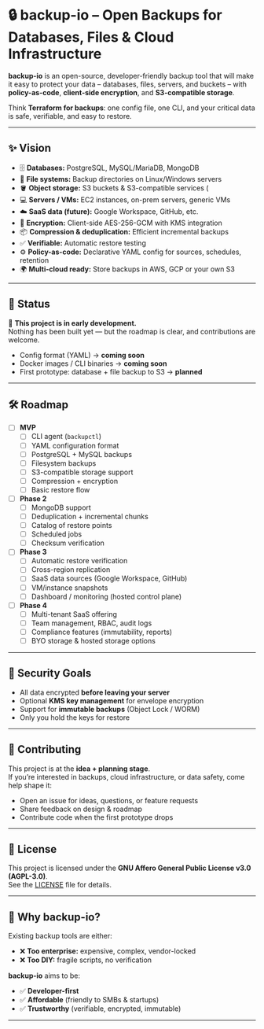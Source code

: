 # 🔒 backup-io – Open Backups for Databases, Files & Cloud Infrastructure

**backup-io** is an open-source, developer-friendly backup tool that will make it easy to protect your data – databases, files, servers, and buckets – with **policy-as-code**, **client-side encryption**, and **S3-compatible storage**.

Think **Terraform for backups**: one config file, one CLI, and your critical data is safe, verifiable, and easy to restore.

---

## ✨ Vision

- 🗄️ **Databases:** PostgreSQL, MySQL/MariaDB, MongoDB  
- 📂 **File systems:** Backup directories on Linux/Windows servers  
- 🪣 **Object storage:** S3 buckets & S3-compatible services (
- 💻 **Servers / VMs:** EC2 instances, on-prem servers, generic VMs  
- ☁️ **SaaS data (future):** Google Workspace, GitHub, etc.  
- 🔑 **Encryption:** Client-side AES-256-GCM with KMS integration  
- 📦 **Compression & deduplication:** Efficient incremental backups  
- ✅ **Verifiable:** Automatic restore testing  
- ⚙️ **Policy-as-code:** Declarative YAML config for sources, schedules, retention  
- 🌍 **Multi-cloud ready:** Store backups in AWS, GCP or your own S3  

---

## 🚀 Status

🚧 **This project is in early development.**  
Nothing has been built yet — but the roadmap is clear, and contributions are welcome.  

- Config format (YAML) → **coming soon**  
- Docker images / CLI binaries → **coming soon**  
- First prototype: database + file backup to S3 → **planned**  

---

## 🛠 Roadmap

- [ ] **MVP**
  - [ ] CLI agent (`backupctl`)
  - [ ] YAML configuration format
  - [ ] PostgreSQL + MySQL backups
  - [ ] Filesystem backups
  - [ ] S3-compatible storage support
  - [ ] Compression + encryption
  - [ ] Basic restore flow

- [ ] **Phase 2**
  - [ ] MongoDB support
  - [ ] Deduplication + incremental chunks
  - [ ] Catalog of restore points
  - [ ] Scheduled jobs
  - [ ] Checksum verification

- [ ] **Phase 3**
  - [ ] Automatic restore verification
  - [ ] Cross-region replication
  - [ ] SaaS data sources (Google Workspace, GitHub)
  - [ ] VM/instance snapshots
  - [ ] Dashboard / monitoring (hosted control plane)

- [ ] **Phase 4**
  - [ ] Multi-tenant SaaS offering
  - [ ] Team management, RBAC, audit logs
  - [ ] Compliance features (immutability, reports)
  - [ ] BYO storage & hosted storage options

---

## 🔐 Security Goals

- All data encrypted **before leaving your server**  
- Optional **KMS key management** for envelope encryption  
- Support for **immutable backups** (Object Lock / WORM)  
- Only you hold the keys for restore  

---

## 🤝 Contributing

This project is at the **idea + planning stage**.  
If you’re interested in backups, cloud infrastructure, or data safety, come help shape it:  

- Open an issue for ideas, questions, or feature requests  
- Share feedback on design & roadmap  
- Contribute code when the first prototype drops  

---

## 📜 License

This project is licensed under the **GNU Affero General Public License v3.0 (AGPL-3.0)**.  
See the [LICENSE](LICENSE) file for details.

---

## 🌟 Why backup-io?

Existing backup tools are either:
- ❌ **Too enterprise:** expensive, complex, vendor-locked  
- ❌ **Too DIY:** fragile scripts, no verification  

**backup-io** aims to be:
- ✅ **Developer-first**  
- ✅ **Affordable** (friendly to SMBs & startups)  
- ✅ **Trustworthy** (verifiable, encrypted, immutable)  

---

